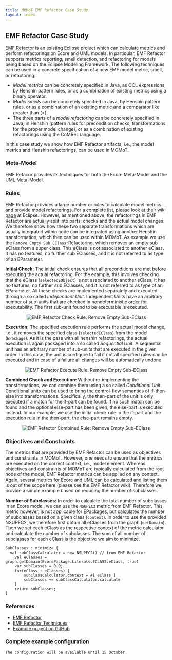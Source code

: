 ```yaml
---
title: MOMoT EMF Refactor Case Study
layout: index
---
```


## EMF Refactor Case Study
[EMF Refactor](http://www.eclipse.org/emf-refactor/) is an existing Eclipse project which can calculate metrics and perform refactorings on Ecore and UML models. 
In particular, EMF Refactor supports metrics reporting, smell detection, and refactoring for models being based on the Eclipse Modeling Framework.
The following techniques can be used in a concrete specification of a new EMF model metric, smell, or refactoring:

* *Model metrics* can be concretely specified in Java, as OCL expressions, by Henshin pattern rules, or as a combination of existing metrics using a binary operator.
* *Model smells* can be concretely specified in Java, by Henshin pattern rules, or as a combination of an existing metric and a comparator like greater than (>).
* The three parts of a *model refactoring* can be concretely specified in Java, in Henshin (pattern rules for precondition checks; transformations for the proper model change), or as a combination of existing refactorings using the CoMReL language. 

In this case study we show how EMF Refactor artifacts, i.e., the model metrics and Henshin refactorings, can be used in MOMoT.

### Meta-Model
EMF Refacor provides its techniques for both the Ecore Meta-Model and the UML Meta-Model.

### Rules
EMF Refactor provides a large number or rules to calculate model metrics and provide model refactorings.
For a complete list, please look at their [wiki page](https://wiki.eclipse.org/Techniques) at Eclipse.
However, as mentioned above, the refactorings in EMF Refactor are actually split into parts: checks and the actual model changes.
We therefore show how these two separate transformations which are usually integrated within code can be integrated using another Henshin transformation, which then can be used within MOMoT.
As example we use the ``Remove Empty Sub EClass``-Refactoring, which removes an empty sub eClass from a super class. This eClass is not associated to another eClass. It has no features, no further sub EClasses, and it is not referred to as type of an EParameter.

**Initial Check:**
The initial check ensures that all preconditions are met before executing the actual refactoring.
For the example, this involves checking that the eClass (``selectedEObject``) is not associated to another eClass, it has no features, no further sub EClasses, and it is not referred to as type of an EParameter.
All these checks are implemented separately and executed through a so called *Independent Unit*. 
Independent Units have an arbitrary number of sub-units that are checked in nondeterministic order for executability. The first sub-unit found to be executable is executed.

<div style="text-align:center">
<img src="http://martin-fleck.github.io/momot/images/casestudy/emfrefactor/emfrefactor_rule_remove_empty_sub_eclass_initialcheck.svg" alt="EMF Refactor Check Rule: Remove Empty Sub-EClass" />
</div>

**Execution:**
The specified execution rule performs the actual model change, i.e., it removes the specified class (``selectedEClass``) from the model (``EPackage``). 
As it is the case with all henshin refactorings, the actual execution is again packaged into a so called *Sequential Unit*. 
A sequential unit has an arbitrary number of sub-units that are executed in the given order.
In this case, the unit is configure to fail if not all specified rules can be executed and in case of a failure all changes will be automatically undone.

<div style="text-align:center">
<img src="http://martin-fleck.github.io/momot/images/casestudy/emfrefactor/emfrefactor_rule_remove_empty_sub_eclass_execute.svg" alt="EMF Refactor Execute Rule: Remove Empty Sub-EClass" />
</div>

**Combined Check and Execution:** 
Without re-implementing the transformations, we can combine them using a so called *Conditional Unit*.
Conditional units can be used to bring the control-flow semantics of if-then-else into transformations.
Specifically, the then-part of the unit is only executed if a match for the if-part can be found. 
If no such match can be found and the optional else-part has been given, the else-part is executed instead.
In our example, we use the initial check rule in the if-part and the execution rule in the then-part, the else-part remains empty.

<div style="text-align:center">
<img src="http://martin-fleck.github.io/momot/images/casestudy/emfrefactor/emfrefactor_rule_remove_empty_sub_eclass.svg" alt="EMF Refactor Combined Rule: Remove Empty Sub-EClass" />
</div>

### Objectives and Constraints
The metrics that are provided by EMF Refactor can be used as objectives and constraints in MOMoT. 
However, one needs to ensure that the metrics are executed on the correct context, i.e., model element.
Whereas objectives and constraints of MOMoT are typically calculated from the root node of the model, EMF Refactor metrics can be applied on any context.
Again, several metrics for Ecore and UML can be calculated and listing them is out of the scope here (please see the EMF Refactor wiki).
Therefore we provide a simple example based on reducing the number of subclasses.

**Number of Subclasses:**
In order to calculate the total number of subclasses in an Ecore model, we can use the ``NSUPEC2`` metric from EMF Refactor. 
This metric however, is not applicable for EPackages, but calculates the number of subclasses based on a given class (```context```).
In order to use the provided NSUPEC2, we therefore first obtain all eClasses from the graph (``getDomain``). 
Then we set each eClass as the respective context of the metric calculator and calculate the number of subclasses.
The sum of all number of subclasses for each eClass is the objective we aim to minimize. 

```
SubClasses : minimize {
  val subClassCalculator = new NSUPEC2() // from EMF Refactor
	val eClasses = graph.getDomain(EcorePackage.Literals.ECLASS.eClass, true)
	var subClasses = 0.0;
	for(eClass : eClasses) {
		subClassCalculator.context = #[ eClass ]
		subClasses += subClassCalculator.calculate
	}					
	return subClasses;
}
```

### References
* [EMF Refactor](http://www.eclipse.org/emf-refactor/)
* [EMF Refactor Techniques](https://wiki.eclipse.org/Techniques)
* [Example project on GitHub](https://github.com/martin-fleck/momot/tree/master/projects/at.ac.tuwien.big.momot.examples.emfrefactor)

### Complete example configuration
```
The configuration will be available until 15 October.
```
